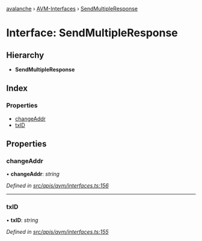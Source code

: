[avalanche](../README.md) › [AVM-Interfaces](../modules/avm_interfaces.md) › [SendMultipleResponse](avm_interfaces.sendmultipleresponse.md)

# Interface: SendMultipleResponse

## Hierarchy

* **SendMultipleResponse**

## Index

### Properties

* [changeAddr](avm_interfaces.sendmultipleresponse.md#changeaddr)
* [txID](avm_interfaces.sendmultipleresponse.md#txid)

## Properties

###  changeAddr

• **changeAddr**: *string*

*Defined in [src/apis/avm/interfaces.ts:156](https://github.com/ava-labs/avalanchejs/blob/8033096/src/apis/avm/interfaces.ts#L156)*

___

###  txID

• **txID**: *string*

*Defined in [src/apis/avm/interfaces.ts:155](https://github.com/ava-labs/avalanchejs/blob/8033096/src/apis/avm/interfaces.ts#L155)*
